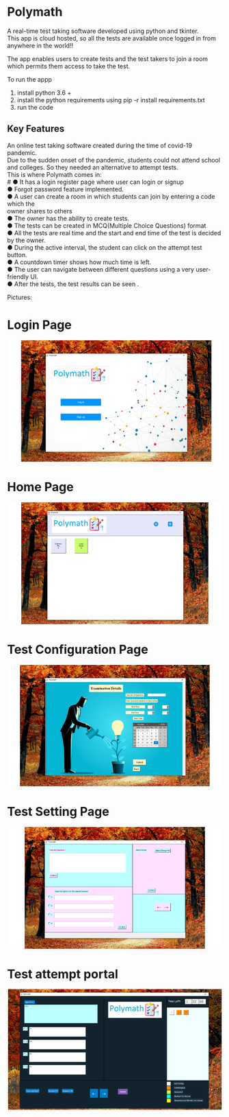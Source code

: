 # Polymath

A real-time test taking software developed using python and tkinter.<br />
This app is cloud hosted, so all the tests are available once logged in from anywhere in the world!!<br />

The app enables users to create tests and the test takers to join a room which permits them access to take the test.<br />

To run the appp
1) install python 3.6 +
2) install the python requirements using pip -r install requirements.txt
3) run the code


## Key Features
An online test taking software created during the time of covid-19 pandemic.<br />
Due to the sudden onset of the pandemic, students could not attend school and colleges. So they needed an alternative to attempt tests.<br />
This is where Polymath comes in:<br />#
● It has a login register page where user can login or signup<br />
● Forgot password feature implemented.<br />
● A user can create a room in which students can join by entering a code which the<br />
owner shares to others<br />
● The owner has the ability to create tests.<br />
● The tests can be created in MCQ(Multiple Choice Questions) format<br />
● All the tests are real time and the start and end time of the test is decided by the
owner.<br />
● During the active interval, the student can click on the attempt test button.<br />
● A countdown timer shows how much time is left.<br />
● The user can navigate between different questions using a very user-friendly UI.<br />
● After the tests, the test results can be seen .<br />

Pictures:
# Login Page
![Login Page](https://github.com/achintyapro03/Polymath/blob/main/assets/Polymath_0.png?raw=true)
# Home Page
![Home Page](https://github.com/achintyapro03/Polymath/blob/main/assets/Polymath_1.png?raw=true)
# Test Configuration Page
![Test Configuration Page](https://github.com/achintyapro03/Polymath/blob/main/assets/Polymath_2.png?raw=true)
# Test Setting Page
![Test Setting Page](https://github.com/achintyapro03/Polymath/blob/main/assets/Polymath_3.png?raw=true)
# Test attempt portal
![Test attempt portal](https://github.com/achintyapro03/Polymath/blob/main/assets/Polymath_4.png?raw=true)
